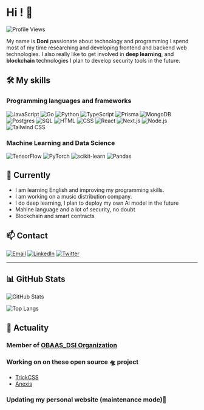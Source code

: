# Hi ! 👋

![Profile Views](https://komarev.com/ghpvc/?username=DoniLite&color=blue)

My name is **Doni** passionate about technology and programming I spend most of my time researching and developing frontend and backend web technologies. I also really like to get involved in **deep learning**, and **blockchain** technologies I plan to develop security tools in the future.

## 🛠️ My skills

### Programming languages and frameworks

![JavaScript](https://img.shields.io/badge/JavaScript-000?style=for-the-badge&logo=javascript)
![Go](https://img.shields.io/badge/Go-000?style=for-the-badge&logo=go)
![Python](https://img.shields.io/badge/Python-000?style=for-the-badge&logo=python)
![TypeScript](https://img.shields.io/badge/TypeScript-000?style=for-the-badge&logo=typescript)
![Prisma](https://img.shields.io/badge/Prisma-000?style=for-the-badge&logo=prisma)
![MongoDB](https://img.shields.io/badge/MongoDB-000?style=for-the-badge&logo=mongodb)
![Postgres](https://img.shields.io/badge/Postgres-000?style=for-the-badge&logo=postgresql)
![SQL](https://img.shields.io/badge/SQL-000?style=for-the-badge&logo=sqlite)
![HTML](https://img.shields.io/badge/HTML5-000?style=for-the-badge&logo=html5)
![CSS](https://img.shields.io/badge/CSS3-000?style=for-the-badge&logo=css3)
![React](https://img.shields.io/badge/React-000?style=for-the-badge&logo=react)
![Next.js](https://img.shields.io/badge/Next.js-000?style=for-the-badge&logo=next.js)
![Node.js](https://img.shields.io/badge/Node.js-000?style=for-the-badge&logo=node.js)
![Tailwind CSS](https://img.shields.io/badge/Tailwind%20CSS-000?style=for-the-badge&logo=tailwind-css)

### Machine Learning and Data Science

![TensorFlow](https://img.shields.io/badge/TensorFlow-000?style=for-the-badge&logo=tensorflow)
![PyTorch](https://img.shields.io/badge/PyTorch-000?style=for-the-badge&logo=pytorch)
![scikit-learn](https://img.shields.io/badge/scikit--learn-000?style=for-the-badge&logo=scikit-learn)
![Pandas](https://img.shields.io/badge/Pandas-000?style=for-the-badge&logo=pandas)

## 🌱 Currently

- I am learning English and improving my programming skills.
- I am working on a music distribution company.
- I do deep learning, I plan to deploy my own Ai model in the future
- Mahine language and a lot of security, no doubt
- Blockchain and smart contracts

## 📫 Contact

[![Email](https://img.shields.io/badge/Email-000?style=for-the-badge&logo=gmail)](mailto:yaomessan13@outlook.com)
[![LinkedIn](https://img.shields.io/badge/LinkedIn-000?style=for-the-badge&logo=linkedin)](https://www.linkedin.com/in/donilite113/)
[![Twitter](https://img.shields.io/badge/Twitter-000?style=for-the-badge&logo=twitter)](https://x.com/ghost_spyco)

---

## 📊 GitHub Stats

![GitHub Stats](https://github-readme-stats.vercel.app/api?username=DoniLite&show_icons=true&theme=radical)

![Top Langs](https://github-readme-stats.vercel.app/api/top-langs/?username=DoniLite&layout=compact&theme=radical)

## 🎯 Actuality

### Member of [OBAAS_DSI Organization](https://github.com/OBAASDSI)

### Working on on these open source 🛸 project

- [TrickCSS](https://github.com/DoniLite/TrickCSS)
- [Anexis](https://github.com/DoniLite/Anexis)

### Updating my personal website (maintenance mode)🚀
